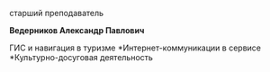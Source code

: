 старший преподаватель



**Ведерников Александр Павлович**

ГИС и навигация в туризме
	*Интернет-коммуникации в сервисе
	*Культурно-досуговая деятельность